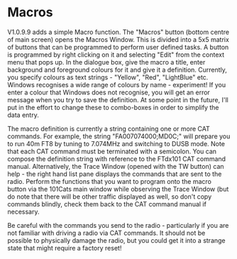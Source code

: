 # Macros

V1.0.9.9 adds a simple Macro function. The "Macros" button (bottom centre of main screen) opens the Macros Window. This is divided into a 5x5 matrix of buttons that can be programmed to perform user defined tasks. A button is programmed by right clicking on it and selecting "Edit" from the context menu that pops up. In the dialogue box, give the macro a title, enter background and foreground colours for it and give it a definition. Currently, you specify colours as text strings - "Yellow", "Red", "LightBlue" etc. Windows recognises a wide range of colours by name - experiment! If you enter a colour that Windows does not recognise, you will get an error message when you try to save the definition. At some point in the future, I'll put in the effort to change these to combo-boxes in order to simplify the data entry.

The macro definition is currently a string containing one or more CAT commands. For example, the string "FA007074000;MD0C;" will prepare you to run 40m FT8 by tuning to 7.074MHz and switching to DUSB mode. Note that each CAT command must be terminated with a semicolon. You can compose the definition string with reference to the FTdx101 CAT command manual. Alternatively, the Trace Window (opened with the TW button) can help - the right hand list pane displays the commands that are sent to the radio. Perform the functions that you want to program onto the macro button via the 101Cats main window while observing the Trace Window (but do note that there will be other traffic displayed as well, so don't copy commands blindly, check them back to the CAT command manual if necessary.

Be careful with the commands you send to the radio - particularly if you are not familiar with driving a radio via CAT commands. It should not be possible to physically damage the radio, but you could get it into a strange state that might require a factory reset!
